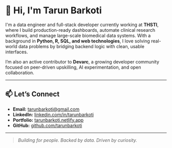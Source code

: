 # 👋 Hi, I'm Tarun Barkoti

I'm a data engineer and full-stack developer currently working at **THSTI**, where I build production-ready dashboards, automate clinical research workflows, and manage large-scale biomedical data systems. With a background in **Python, R, SQL, and web technologies**, I love solving real-world data problems by bridging backend logic with clean, usable interfaces.

I’m also an active contributor to **Devarc**, a growing developer community focused on peer-driven upskilling, AI experimentation, and open collaboration.

---

## 📫 Let’s Connect

- **Email:** tarunbarkoti@gmail.com  
- **LinkedIn:** [linkedin.com/in/tarunbarkoti](https://linkedin.com/in/tarunbarkoti)  
- **Portfolio:** [tarunbarkoti.netlify.app](https://tarunbarkoti.netlify.app)  
- **GitHub:** [github.com/tarunbarkoti](https://github.com/tarunbarkoti)

---

> *Building for people. Backed by data. Driven by curiosity.*
